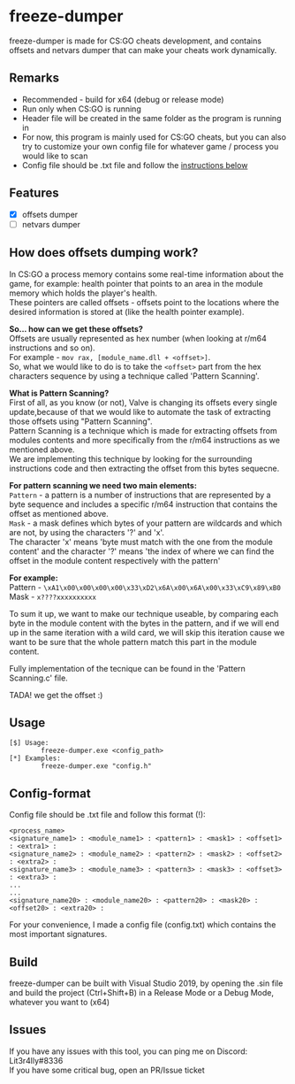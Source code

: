 # freeze-dumper

freeze-dumper is made for CS:GO cheats development, and contains offsets and netvars dumper that can make your cheats work dynamically.

## Remarks

- Recommended - build for x64 (debug or release mode)
- Run only when CS:GO is running
- Header file will be created in the same folder as the program is running in
- For now, this program is mainly used for CS:GO cheats, but you can also try to customize your own config file for whatever game / process you would like to scan
- Config file should be .txt file and follow the [instructions below](#config-format)

## Features

- [x] offsets dumper
- [ ] netvars dumper

## How does offsets dumping work?

In CS:GO a process memory contains some real-time information about the game, for example: health pointer that points to an area in the module memory which holds the player's health.  
These pointers are called offsets - offsets point to the locations where the desired information is stored at (like the health pointer example).  
  
**So... how can we get these offsets?**  
Offsets are usually represented as hex number (when looking at r/m64 instructions and so on).  
For example -  `mov rax, [module_name.dll + <offset>]`.  
So, what we would like to do is to take the `<offset>` part from the hex characters sequence by using a technique called 'Pattern Scanning'.

**What is Pattern Scanning?**  
First of all, as you know (or not), Valve is changing its offsets every single update,because of that we would like to automate the task of extracting those offsets using "Pattern Scanning".  
Pattern Scanning is a technique which is made for extracting offsets from modules contents and more specifically from the r/m64 instructions as we mentioned above.  
We are implementing this technique by looking for the surrounding instructions code and then extracting the offset from this bytes sequecne.  

**For pattern scanning we need two main elements:**  
`Pattern` - a pattern is a number of instructions that are represented by a byte sequence and includes a specific r/m64 instruction that contains the offset as mentioned above.  
`Mask` -  a mask defines which bytes of your pattern are wildcards and which are not, by using the characters '?' and 'x'.  
The character 'x' means 'byte must match with the one from the module content' and  the character '?' means 'the index of where we can find the offset in the module content respectively with the pattern'  

**For example:**  
Pattern - `\xA1\x00\x00\x00\x00\x33\xD2\x6A\x00\x6A\x00\x33\xC9\x89\xB0`  
Mask -  `x????xxxxxxxxxx`  

To sum it up, we want to make our technique useable, by comparing each byte in the module content with the bytes in the pattern, and if we will end up in the same iteration with a wild card, we will skip this iteration cause we want to be sure that the whole pattern match this part in the module content.  

Fully implementation of the tecnique can be found in the 'Pattern Scanning.c' file.

TADA! we get the offset :)  

## Usage

```
[$] Usage:  
        freeze-dumper.exe <config_path>
[*] Examples:  
        freeze-dumper.exe "config.h"
```

## Config-format

Config file should be .txt file and follow this format (!):  
```
<process_name>  
<signature_name1> : <module_name1> : <pattern1> : <mask1> : <offset1> : <extra1> :  
<signature_name2> : <module_name2> : <pattern2> : <mask2> : <offset2> : <extra2> :  
<signature_name3> : <module_name3> : <pattern3> : <mask3> : <offset3> : <extra3> :
...
...
<signature_name20> : <module_name20> : <pattern20> : <mask20> : <offset20> : <extra20> :
```

For your convenience, I made a config file (config.txt) which contains the most important signatures.  

## Build

freeze-dumper can be built with Visual Studio 2019, by opening the .sin file and build the project (Ctrl+Shift+B) in a Release Mode or a Debug Mode, whatever you want to (x64)

## Issues

If you have any issues with this tool, you can ping me on Discord: Lit3r4lly#8336  
If you have some critical bug, open an PR/Issue ticket